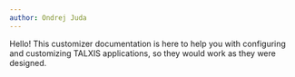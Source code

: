 ```yaml
---
author: Ondrej Juda
---
```


Hello! This customizer documentation is here to help you with configuring and customizing TALXIS applications, so they would work as they were designed.